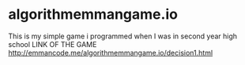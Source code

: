 # algorithmemmangame.io
This is my simple game i programmed when I was in second year high school
LINK OF THE GAME
http://emmancode.me/algorithmemmangame.io/decision1.html
